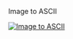 Image to ASCII 

[![Image to ASCII ](https://img.youtube.com/vi/f7Ye9rE577Y/0.jpg)](https://www.youtube.com/watch?v=f7Ye9rE577Y)
